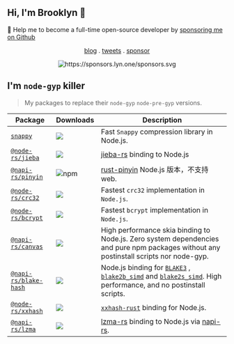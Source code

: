 ## Hi, I'm Brooklyn 🦀

🚀 Help me to become a full-time open-source developer by [sponsoring me on Github](https://github.com/sponsors/Brooooooklyn)

<p align="center">
  <a href="https://lyn.one">blog</a> .
  <a href="https://twitter.com/Brooooook_lyn">tweets</a> .
  <a href="https://github.com/sponsors/Brooooooklyn">sponsor</a>
</p>

<p align="center">
  <img src="https://sponsors.lyn.one/sponsors.svg" alt="https://sponsors.lyn.one/sponsors.svg" />
</p>

## I'm `node-gyp` killer

> My packages to replace their `node-gyp` `node-pre-gyp` versions.


| Package                                                                           | Downloads                                                                | Description                                                                                                                                                                                                                                |
| --------------------------------------------------------------------------------- | ------------------------------------------------------------------------ | ------------------------------------------------------------------------------------------------------------------------------------------------------------------------------------------------------------------------------------------ |
| [`snappy`](https://github.com/Brooooooklyn/snappy)                                | ![](https://img.shields.io/npm/dm/snappy.svg?style=flat-square)             | Fast `Snappy` compression library in Node.js.                                                                                                                                                                                              |
| [`@node-rs/jieba`](https://github.com/napi-rs/node-rs/tree/main/packages/jieba)   | ![](https://img.shields.io/npm/dm/@node-rs/jieba.svg?tyle=flat-square)      | [jieba-rs](https://github.com/messense/jieba-rs) binding to Node.js                                                                                                                                                                        |
| [`@napi-rs/pinyin`](https://github.com/Brooooooklyn/pinyin)                       | ![npm](https://img.shields.io/npm/dm/@napi-rs/pinyin?style=flat-square)     | [rust-pinyin](https://github.com/mozillazg/rust-pinyin) Node.js 版本，不支持 web.                                                                                                                                                          |
| [`@node-rs/crc32`](https://github.com/napi-rs/node-rs/tree/main/packages/crc32)   | ![](https://img.shields.io/npm/dm/@node-rs/crc32.svg?tyle=flat-square)      | Fastest `crc32` implementation in `Node.js`.                                                                                                                                                                                               |
| [`@node-rs/bcrypt`](https://github.com/napi-rs/node-rs/tree/main/packages/bcrypt) | ![](https://img.shields.io/npm/dm/@node-rs/bcrypt.svg?tyle=flat-square)     | Fastest `bcrypt` implementation in `Node.js`.                                                                                                                                                                                              |
| [`@napi-rs/canvas`](https://github.com/Brooooooklyn/canvas)                       | ![](https://img.shields.io/npm/dm/@napi-rs/canvas.svg?tyle=flat-square)     | High performance skia binding to Node.js. Zero system dependencies and pure npm packages without any postinstall scripts nor node-gyp.                                                                                                     |
| [`@napi-rs/blake-hash`](https://github.com/Brooooooklyn/blake-hash)               | ![](https://img.shields.io/npm/dm/@napi-rs/blake-hash.svg?tyle=flat-square) | Node.js binding for [`BLAKE3`](https://github.com/BLAKE3-team/BLAKE3) , [`blake2b_simd`](https://crates.io/crates/blake2b_simd) and [`blake2s_simd`](https://crates.io/crates/blake2s_simd). High performance, and no postinstall scripts. |
| [`@node-rs/xxhash`](https://github.com/napi-rs/node-rs/tree/main/packages/xxhash) | ![](https://img.shields.io/npm/dm/@node-rs/xxhash.svg?tyle=flat-square)     | [`xxhash-rust`](https://github.com/DoumanAsh/xxhash-rust) binding for Node.js.                                                                                                                                                             |
| [`@napi-rs/lzma`](https://github.com/Brooooooklyn/lzma)                           | ![](https://img.shields.io/npm/dm/@napi-rs/lzma.svg?tyle=flat-square)       | [lzma-rs](https://docs.rs/lzma-rs) binding to Node.js via [napi-rs](https://napi.rs).                                                                                                                                                      |
